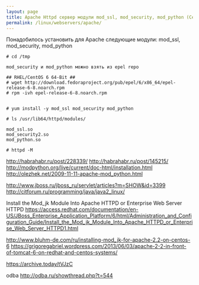 ```yaml
---
layout: page
title: Apache Httpd сервер модули mod_ssl, mod_security, mod_python (Centos 6.6)
permalink: /linux/webservers/apache/
---
```


Понадобилось установить для Apache следующие модули: mod_ssl, mod_security, mod_python

    # cd /tmp

    mod_security и mod_python можно взять из epel repo

    ## RHEL/CentOS 6 64-Bit ##
    # wget http://download.fedoraproject.org/pub/epel/6/x86_64/epel-release-6-8.noarch.rpm
    # rpm -ivh epel-release-6-8.noarch.rpm


    # yum install -y mod_ssl mod_security mod_python

    # ls /usr/lib64/httpd/modules/

    mod_ssl.so
    mod_security2.so
    mod_python.so

    # httpd -M



http://habrahabr.ru/post/228339/
http://habrahabr.ru/post/145215/
http://modpython.org/live/current/doc-html/installation.html
http://olezhek.net/2009-11-11-apache-mod_python.html

http://www.jboss.ru/jboss_ru/servlet/articles?m=SHOW&id=3399
http://citforum.ru/programming/java/java2_linux/


Install the Mod_jk Module Into Apache HTTPD or Enterprise Web Server HTTPD
https://access.redhat.com/documentation/en-US/JBoss_Enterprise_Application_Platform/6/html/Administration_and_Configuration_Guide/Install_the_Mod_jk_Module_Into_Apache_HTTPD_or_Enterprise_Web_Server_HTTPD1.html


http://www.bluhm-de.com/ru/installing-mod_jk-for-apache-2.2-on-centos-6
https://grigoregabriel.wordpress.com/2013/06/03/apache-2-2-in-front-of-tomcat-6-on-redhat-and-centos-systems/


https://archive.today/tVJzC



odba
http://odba.ru/showthread.php?t=544
